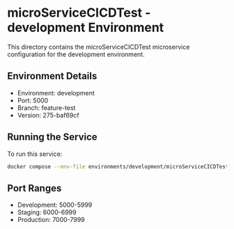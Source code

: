 # microServiceCICDTest - development Environment

This directory contains the microServiceCICDTest microservice configuration for the development environment.

## Environment Details
- Environment: development
- Port: 5000
- Branch: feature-test
- Version: 275-baf69cf

## Running the Service
To run this service:
```bash
docker compose --env-file environments/development/microServiceCICDTest/.env up -d
```

## Port Ranges
- Development: 5000-5999
- Staging: 6000-6999
- Production: 7000-7999
